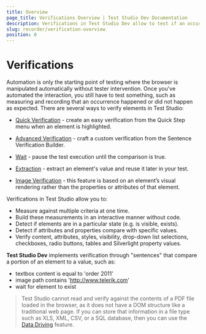 ```yaml
---
title: Overview
page_title: Verifications Overview | Test Studio Dev Documentation
description: Verifications in Test Studio Dev allow to test if an occurrence happened or did not happen as expected.
slug: recorder/verification-overview
position: 0
---
```


# Verifications

Automation is only the starting point of testing where the browser is manipulated automatically without tester intervention. Once you've automated the interaction, you still have to test something, such as measuring and recording that an occurrence happened or did not happen as expected. There are several ways to verify elements in Test Studio:

- <a href="/features/recorder/verifications/quick-verification" target="_blank">Quick Verification</a> - create an easy verification from the Quick Step menu when an element is highlighted.

- <a href="/features/recorder/verifications/advanced-verification" target="_blank">Advanced Verification</a> - craft a custom verification from the Sentence Verification Builder.

- <a href="/features/recorder/verifications/wait" target="_blank">Wait</a> - pause the test execution until the comparison is true.

- <a href="/features/recorder/verifications/extraction" target="_blank">Extraction</a> - extract an element's value and reuse it later in your test.

- <a href="/features/recorder/verifications/image-verification" target="_blank">Image Verification</a> - this feature is based on an element’s visual rendering rather than the properties or attributes of that element.

Verifications in Test Studio allow you to:

- Measure against multiple criteria at one time.
- Build these measurements in an interactive manner without code.
- Detect if elements are in a particular state (e.g. is visible, exists).
- Detect if attributes and properties compare with specific values.
- Verify content, attributes, styles, visibility, drop-down list selections, checkboxes, radio buttons, tables and Silverlight property values.

__Test Studio Dev__ implements verification through "sentences" that compare a portion of an element to a value, such as:

- textbox content is equal to 'order 2011'
- image path contains 'http://www.telerik.com'
- wait for element to exist

> Test Studio cannot read and verify against the contents of a PDF file loaded in the browser, as it does not have a DOM structure like a traditional web page. If you can store that information in a file type such as XLS, XML, CSV, or a SQL database, then you can use the <a href="/features/data-driven-testing/Overview" target="blank">Data Driving</a> feature. 
